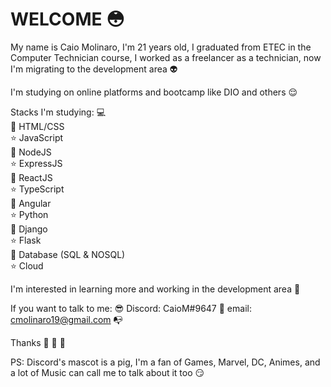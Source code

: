 # WELCOME :flushed:

My name is Caio Molinaro, I'm 21 years old, I graduated from ETEC in the Computer Technician course, I worked as a freelancer as a technician, now I'm migrating to the development area :alien:

I'm studying on online platforms and bootcamp like DIO and others :relieved:

Stacks I'm studying: :computer:  
:space_invader: HTML/CSS  
:star: JavaScript  
:space_invader: NodeJS  
:star: ExpressJS  
:space_invader: ReactJS  
:star: TypeScript  
:space_invader: Angular  
:star: Python  
:space_invader: Django  
:star: Flask  
:space_invader: Database (SQL & NOSQL)  
:star: Cloud  

I'm interested in learning more and working in the development area :boy:

If you want to talk to me: :sunglasses:
Discord: CaioM#9647 :pig:
email: cmolinaro19@gmail.com :mailbox_with_no_mail:

Thanks :wave: :facepunch: :walking:



PS: Discord's mascot is a pig, I'm a fan of Games, Marvel, DC, Animes, and a lot of Music can call me to talk about it too :smirk:
